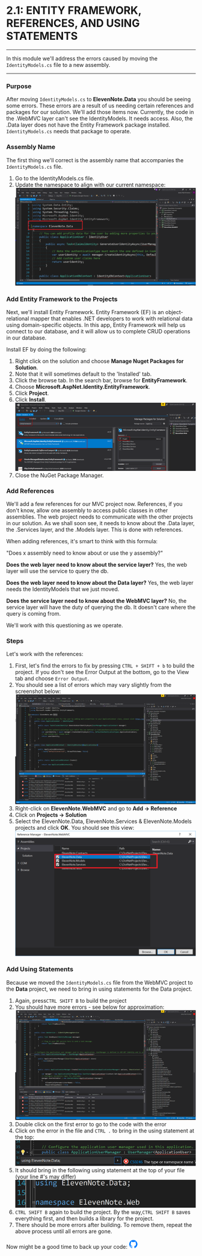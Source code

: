 # 2.1: ENTITY FRAMEWORK, REFERENCES, AND USING STATEMENTS
---
In this module we'll address the errors caused by moving the `IdentityModels.cs` file to a new assembly. 

<hr>

### Purpose
After moving `IdentityModels.cs` to **ElevenNote.Data** you should be seeing some errors. These errors are a result of us needing certain references and packages for our solution. We'll add those items now. Currently, the code in the .WebMVC layer can't see the IdentityModels. It needs access. Also, the .Data layer does not have the Entity Framework package installed. `IdentityModels.cs` needs that package to operate.

### Assembly Name
The first thing we'll correct is the assembly name that accompanies the `IdentityModels.cs` file.

1. Go to the IdentityModels.cs file.
2. Update the namespace to align with our current namespace:
![namespace](../assets/2.1-namespace.png)

### Add Entity Framework to the Projects
Next, we'll install Entity Framework. Entity Framework (EF) is an object-relational mapper that enables .NET developers to work with relational data using domain-specific objects. In this app, Entity Framework will help us connect to our database, and it will allow us to complete CRUD operations in our database. 

Install EF by doing the following:

1. Right click on the solution and choose **Manage Nuget Packages for Solution**.
2. Note that it will sometimes default to the 'Installed' tab. 
3. Click the browse tab. In the search bar, browse for **EntityFramework**.
3. Choose **Microsoft.AspNet.Identity.EntityFramework**.
4. Click **Project**.
5. Click **Install**.
![EntityFramework](../assets/2.1-A.png)
6. Close the NuGet Package Manager.

### Add References
We'll add a few references for our MVC project now. References, if you don't know, allow one assembly to access public classes in other assemblies. The web project needs to communicate with the other projects in our solution. As we shall soon see, it needs to know about the .Data layer, the .Services layer, and the .Models layer. This is done with references.

When adding references, it's smart to think with this formula:

"Does x assembly need to know about or use the y assembly?"

**Does the web layer need to know about the service layer?**
Yes, the web layer will use the service to query the db.

**Does the web layer need to know about the Data layer?**
Yes, the web layer needs the IdentityModels that we just moved.

**Does the service layer need to know about the WebMVC layer?**
No, the service layer will have the duty of querying the db. It doesn't care where the query is coming from.

We'll work with this questioning as we operate.

### Steps
Let's work with the references:
1. First, let's find the errors to fix by pressing `CTRL + SHIFT + b` to build the project. If you don't see the Error Output at the bottom, go to the View tab and choose `Error Output`.
2. You should see a list of errors which may vary slightly from the screenshot below:
![Reference Errors](../assets/2.1-B.png)
3. Right-click on **ElevenNote.WebMVC** and go to **Add -> Reference**
4. Click on **Projects -> Solution**
5. Select the ElevenNote.Data, ElevenNote.Services & ElevenNote.Models projects and click **OK**. You should see this view:
![Add References](../assets/2.1-web-references.PNG)

### Add Using Statements
Because we moved the `IdentityModels.cs` file from the WebMVC project to the **Data** project, we need to bring in using statements for the Data project.

1. Again, press`CTRL SHIFT B` to build the project
2. You should have more errors - see below for approximation:
![Using Statement Errors](../assets/2.1-D.png)
3. Double click on the first error to go to the code with the error
4. Click on the error in the file and `CTRL .` to bring in the using statement at the top:
![CTRL .](../assets/2.1-E.png)
5. It should bring in the following using statement at the top of your file (your line #'s may differ)
![Using Statement](../assets/2.1-F.png)
6. `CTRL SHIFT B` again to build the project. By the way,`CTRL SHIFT B` saves everything first, and then builds a library for the project.
7. There should be more errors after building. To remove them, repeat the above process until all errors are gone.

Now might be a good time to back up your code: 
![Git](../assets/devicons_github_badge.png)


